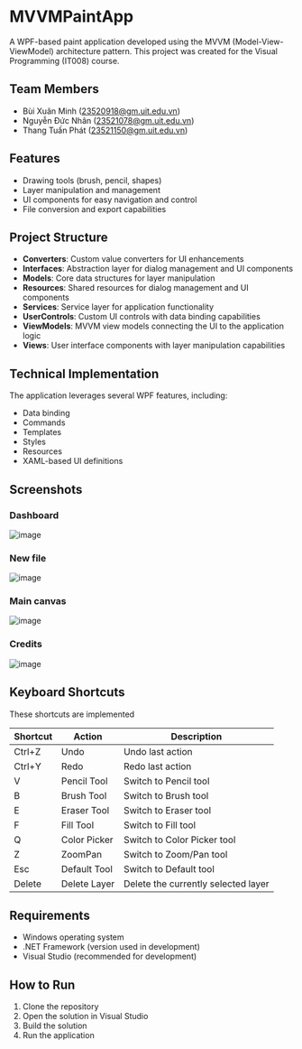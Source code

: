 # MVVMPaintApp

A WPF-based paint application developed using the MVVM (Model-View-ViewModel) architecture pattern. This project was created for the Visual Programming (IT008) course.

## Team Members

- Bùi Xuân Minh (23520918@gm.uit.edu.vn)
- Nguyễn Đức Nhân (23521078@gm.uit.edu.vn)
- Thang Tuấn Phát (23521150@gm.uit.edu.vn)

## Features

- Drawing tools (brush, pencil, shapes)
- Layer manipulation and management
- UI components for easy navigation and control
- File conversion and export capabilities

## Project Structure

- **Converters**: Custom value converters for UI enhancements
- **Interfaces**: Abstraction layer for dialog management and UI components
- **Models**: Core data structures for layer manipulation
- **Resources**: Shared resources for dialog management and UI components
- **Services**: Service layer for application functionality
- **UserControls**: Custom UI controls with data binding capabilities
- **ViewModels**: MVVM view models connecting the UI to the application logic
- **Views**: User interface components with layer manipulation capabilities

## Technical Implementation

The application leverages several WPF features, including:
- Data binding
- Commands
- Templates
- Styles
- Resources
- XAML-based UI definitions

## Screenshots

### Dashboard
![image](https://github.com/user-attachments/assets/3df19f33-bb19-42c3-a00e-af439586ccc2)

### New file
![image](https://github.com/user-attachments/assets/cf0f6ff5-6f45-4098-b72e-e08278bb2dae)

### Main canvas
![image](https://github.com/user-attachments/assets/87a4c924-d14d-4eb6-8a51-a35b443b48c7)

### Credits
![image](https://github.com/user-attachments/assets/7c281699-b510-49a5-b6cf-8275a4fb908f)

## Keyboard Shortcuts

These shortcuts are implemented

| Shortcut | Action | Description |
|----------|--------|-------------|
| Ctrl+Z | Undo | Undo last action |
| Ctrl+Y | Redo | Redo last action |
| V | Pencil Tool | Switch to Pencil tool |
| B | Brush Tool | Switch to Brush tool |
| E | Eraser Tool | Switch to Eraser tool |
| F | Fill Tool | Switch to Fill tool |
| Q | Color Picker | Switch to Color Picker tool |
| Z | ZoomPan | Switch to Zoom/Pan tool |
| Esc | Default Tool | Switch to Default tool |
| Delete | Delete Layer | Delete the currently selected layer |

## Requirements

- Windows operating system
- .NET Framework (version used in development)
- Visual Studio (recommended for development)

## How to Run

1. Clone the repository
2. Open the solution in Visual Studio
3. Build the solution
4. Run the application
